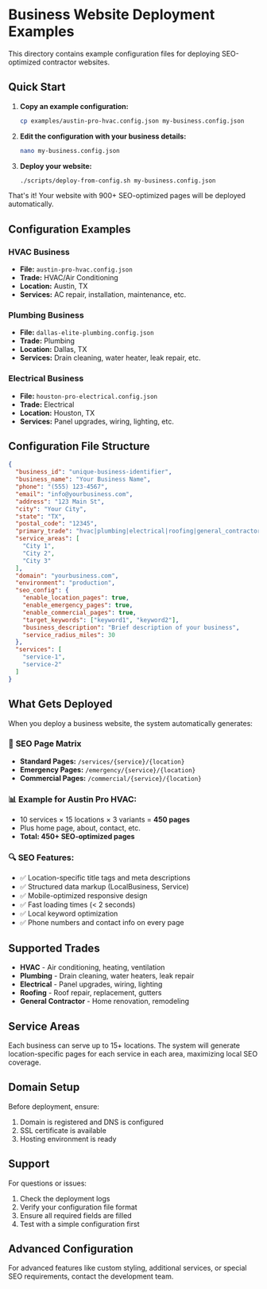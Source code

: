 # Business Website Deployment Examples

This directory contains example configuration files for deploying SEO-optimized contractor websites.

## Quick Start

1. **Copy an example configuration:**
   ```bash
   cp examples/austin-pro-hvac.config.json my-business.config.json
   ```

2. **Edit the configuration with your business details:**
   ```bash
   nano my-business.config.json
   ```

3. **Deploy your website:**
   ```bash
   ./scripts/deploy-from-config.sh my-business.config.json
   ```

That's it! Your website with 900+ SEO-optimized pages will be deployed automatically.

## Configuration Examples

### HVAC Business
- **File:** `austin-pro-hvac.config.json`
- **Trade:** HVAC/Air Conditioning
- **Location:** Austin, TX
- **Services:** AC repair, installation, maintenance, etc.

### Plumbing Business  
- **File:** `dallas-elite-plumbing.config.json`
- **Trade:** Plumbing
- **Location:** Dallas, TX
- **Services:** Drain cleaning, water heater, leak repair, etc.

### Electrical Business
- **File:** `houston-pro-electrical.config.json` 
- **Trade:** Electrical
- **Location:** Houston, TX
- **Services:** Panel upgrades, wiring, lighting, etc.

## Configuration File Structure

```json
{
  "business_id": "unique-business-identifier",
  "business_name": "Your Business Name",
  "phone": "(555) 123-4567",
  "email": "info@yourbusiness.com",
  "address": "123 Main St",
  "city": "Your City",
  "state": "TX",
  "postal_code": "12345",
  "primary_trade": "hvac|plumbing|electrical|roofing|general_contractor",
  "service_areas": [
    "City 1",
    "City 2", 
    "City 3"
  ],
  "domain": "yourbusiness.com",
  "environment": "production",
  "seo_config": {
    "enable_location_pages": true,
    "enable_emergency_pages": true,
    "enable_commercial_pages": true,
    "target_keywords": ["keyword1", "keyword2"],
    "business_description": "Brief description of your business",
    "service_radius_miles": 30
  },
  "services": [
    "service-1",
    "service-2"
  ]
}
```

## What Gets Deployed

When you deploy a business website, the system automatically generates:

### 🎯 **SEO Page Matrix**
- **Standard Pages:** `/services/{service}/{location}`
- **Emergency Pages:** `/emergency/{service}/{location}`  
- **Commercial Pages:** `/commercial/{service}/{location}`

### 📊 **Example for Austin Pro HVAC:**
- 10 services × 15 locations × 3 variants = **450 pages**
- Plus home page, about, contact, etc.
- **Total: 450+ SEO-optimized pages**

### 🔍 **SEO Features:**
- ✅ Location-specific title tags and meta descriptions
- ✅ Structured data markup (LocalBusiness, Service)
- ✅ Mobile-optimized responsive design
- ✅ Fast loading times (< 2 seconds)
- ✅ Local keyword optimization
- ✅ Phone numbers and contact info on every page

## Supported Trades

- **HVAC** - Air conditioning, heating, ventilation
- **Plumbing** - Drain cleaning, water heaters, leak repair
- **Electrical** - Panel upgrades, wiring, lighting
- **Roofing** - Roof repair, replacement, gutters
- **General Contractor** - Home renovation, remodeling

## Service Areas

Each business can serve up to 15+ locations. The system will generate location-specific pages for each service in each area, maximizing local SEO coverage.

## Domain Setup

Before deployment, ensure:
1. Domain is registered and DNS is configured
2. SSL certificate is available
3. Hosting environment is ready

## Support

For questions or issues:
1. Check the deployment logs
2. Verify your configuration file format
3. Ensure all required fields are filled
4. Test with a simple configuration first

## Advanced Configuration

For advanced features like custom styling, additional services, or special SEO requirements, contact the development team.
